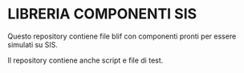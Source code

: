 # LIBRERIA COMPONENTI SIS

Questo repository contiene file blif
con componenti pronti per essere simulati su SIS.

Il repository contiene anche script e file di test.